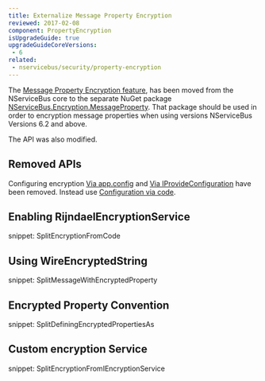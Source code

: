 ```yaml
---
title: Externalize Message Property Encryption
reviewed: 2017-02-08
component: PropertyEncryption
isUpgradeGuide: true
upgradeGuideCoreVersions:
 - 6
related: 
 - nservicebus/security/property-encryption
---
```


The [Message Property Encryption feature](/nservicebus/security/property-encryption.md), has been moved from the NServiceBus core to the separate NuGet package [NServiceBus.Encryption.MessageProperty](https://www.nuget.org/packages/NServiceBus.Encryption.MessageProperty/). That package should be used in order to encryption message properties when using versions NServiceBus Versions 6.2 and above.


The API was also modified.

## Removed APIs

Configuring encryption [Via app.config](/nservicebus/security/property-encryption.md#configuration-via-app-config) and [Via IProvideConfiguration](/nservicebus/security/property-encryption.md#configuration-via-iprovideconfiguration) have been removed. Instead use [Configuration via code](/nservicebus/security/property-encryption.md#configuration-via-code).


## Enabling RijndaelEncryptionService

snippet: SplitEncryptionFromCode


## Using WireEncryptedString

snippet: SplitMessageWithEncryptedProperty


## Encrypted Property Convention

snippet: SplitDefiningEncryptedPropertiesAs


## Custom encryption Service

snippet: SplitEncryptionFromIEncryptionService
